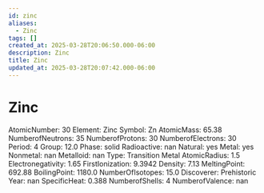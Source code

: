 ```yaml
---
id: zinc
aliases:
  - Zinc
tags: []
created_at: 2025-03-28T20:06:50.000-06:00
description: Zinc
title: Zinc
updated_at: 2025-03-28T20:07:42.000-06:00
---
```


# Zinc
AtomicNumber: 30
Element: Zinc
Symbol: Zn
AtomicMass: 65.38
NumberofNeutrons: 35
NumberofProtons: 30
NumberofElectrons: 30
Period: 4
Group: 12.0
Phase: solid
Radioactive: nan
Natural: yes
Metal: yes
Nonmetal: nan
Metalloid: nan
Type: Transition Metal
AtomicRadius: 1.5
Electronegativity: 1.65
FirstIonization: 9.3942
Density: 7.13
MeltingPoint: 692.88
BoilingPoint: 1180.0
NumberOfIsotopes: 15.0
Discoverer: Prehistoric
Year: nan
SpecificHeat: 0.388
NumberofShells: 4
NumberofValence: nan

